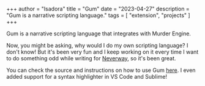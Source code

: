 +++
author = "Isadora"
title = "Gum"
date = "2023-04-27"
description = "Gum is a narrative scripting language."
tags = [
    "extension",
    "projects"
]
+++

Gum is a narrative scripting language that integrates with Murder Engine.

<!--more-->

Now, you might be asking, why would I do my own scripting language? I don't know! But it's been very fun and I keep working on it every time I want to do something odd while writing for [Neverway](/projects/neverway), so it's been great. 

You can check the source and instructions on how to use Gum [here](https://github.com/isadorasophia/gum). I even added support for a syntax highlighter in VS Code and Sublime!